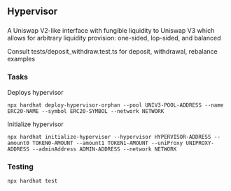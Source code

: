 ## Hypervisor

###
A Uniswap V2-like interface with fungible liquidity to Uniswap V3
which allows for arbitrary liquidity provision: one-sided, lop-sided, and
balanced

Consult tests/deposit_withdraw.test.ts for deposit, withdrawal, rebalance examples

### Tasks

Deploys hypervisor

`npx hardhat deploy-hypervisor-orphan --pool UNIV3-POOL-ADDRESS --name ERC20-NAME --symbol ERC20-SYMBOL --network NETWORK`

Initialize hypervisor

`npx hardhat initialize-hypervisor --hypervisor HYPERVISOR-ADDRESS --amount0 TOKEN0-AMOUNT --amount1 TOKEN1-AMOUNT --uniProxy UNIPROXY-ADDRESS --adminAddress ADMIN-ADDRESS --network NETWORK`

### Testing

`npx hardhat test`
